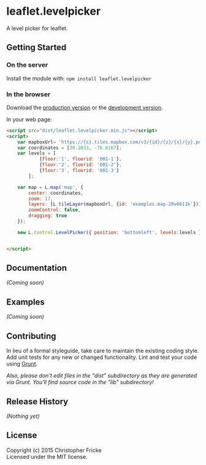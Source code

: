 # leaflet.levelpicker

A level picker for leaflet.

## Getting Started
### On the server
Install the module with: `npm install leaflet.levelpicker`

### In the browser
Download the [production version][min] or the [development version][max].

[min]: https://raw.github.com/bmoregeo/leaflet.levelpicker/master/dist/leaflet.levelpicker.min.js
[max]: https://raw.github.com/bmoregeo/leaflet.levelpicker/master/dist/leaflet.levelpicker.js

In your web page:

```html
<script src="dist/leaflet.levelpicker.min.js"></script>
<script>
    var mapboxUrl= 'https://{s}.tiles.mapbox.com/v3/{id}/{z}/{x}/{y}.png';
    var coordinates = [39.2833, -76.6167];
    var levels = [
            {floor:'1', floorid: '001-1'},
            {floor:'2', floorid: '001-2'},
            {floor:'3', floorid: '001-3'}
        ];

    var map = L.map('map', {
        center: coordinates,
        zoom: 17,
        layers: [L.tileLayer(mapboxUrl, {id: 'examples.map-20v6611k'})],
        zoomControl: false,
        dragging: true
    });

    new L.Control.LevelPicker({ position: 'bottomleft', levels:levels }).addTo(map);


</script>
```

## Documentation
_(Coming soon)_

## Examples
_(Coming soon)_

## Contributing
In lieu of a formal styleguide, take care to maintain the existing coding style. Add unit tests for any new or changed functionality. Lint and test your code using [Grunt](http://gruntjs.com/).

_Also, please don't edit files in the "dist" subdirectory as they are generated via Grunt. You'll find source code in the "lib" subdirectory!_

## Release History
_(Nothing yet)_

## License
Copyright (c) 2015 Christopher Fricke  
Licensed under the MIT license.
